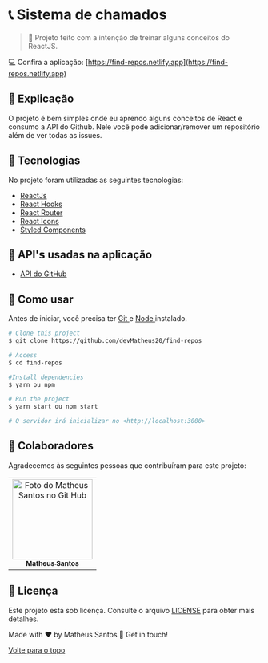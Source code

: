 # 📞 Sistema de chamados

<!-- <img id="top" src="src/assets/screen.png" width="800px" alt="Foto apresentando o projeto"> -->

> 🔎 Projeto feito com a intenção de treinar alguns conceitos do ReactJS.


💻 Confira a aplicação: [https://find-repos.netlify.app](https://find-repos.netlify.app)


## 📄 Explicação

O projeto é bem simples onde eu aprendo alguns conceitos de React e consumo a API do Github. Nele você pode adicionar/remover um repositório além de ver todas as issues.


## :rocket: Tecnologias ##

No projeto foram utilizadas as seguintes tecnologias:

- [ReactJs](https://pt-br.reactjs.org/docs/getting-started.html)
- [React Hooks](https://pt-br.reactjs.org/docs/hooks-intro.html)
- [React Router](https://v5.reactrouter.com/web/guides/quick-start)
- [React Icons](https://react-icons.github.io/react-icons/)
- [Styled Components](https://styled-components.com)


## 📡 API'𝘀 usadas na aplicação

- [API do GitHub](https://api.github.com)


## 📕 Como usar

Antes de iniciar, você precisa ter [ Git ](https://git-scm.com) e [ Node ](https://nodejs.org/en/) instalado.

```bash
# Clone this project
$ git clone https://github.com/devMatheus20/find-repos

# Access
$ cd find-repos

#Install dependencies
$ yarn ou npm

# Run the project
$ yarn start ou npm start

# O servidor irá inicializar no <http://localhost:3000>
```

## 🤝 Colaboradores

Agradecemos às seguintes pessoas que contribuíram para este projeto:

<table>
  <tr>
    <td align="center">
      <a href="#">
        <img src="https://avatars.githubusercontent.com/u/90225074?s=400&u=3514f5f6eeb1c9f5c14ad9deb479ae8e8ec8bd6f&v=4" width="160px;" alt="Foto do Matheus Santos no Git Hub"/><br>
        <sub>
          <b>Matheus Santos</b>
        </sub>
      </a>
    </td>
  </tr>
</table>




## 📝 Licença

Este projeto está sob licença. Consulte o arquivo [LICENSE](LICENSE.md) para obter mais detalhes.

Made with ♥ by Matheus Santos 👋 Get in touch!

<a href="#top">Volte para o topo</a>
